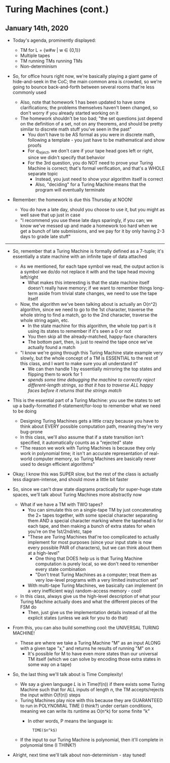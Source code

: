 # Turing Machines (cont.)

## January 14th, 2020

- Today's agenda, prominently displayed:
    - TM for L = {w#w | w $\in$ {0,1}}
    - Multiple tapes
    - TM running TMs running TMs
    - Non-determinism

- So, for office hours right now, we're basically playing a giant game of hide-and-seek in the CoC; the main common area is crowded, so we're going to bounce back-and-forth between several rooms that're less commonly used
    - Also, note that homework 1 has been updated to have some clarifications; the problems themselves haven't been changed, so don't worry if you already started working on it
    - The homework shouldn't be too bad; "the set questions just depend on the definition of a set, not on any theorems, and should be pretty similar to discrete math stuff you've seen in the past"
        - You don't have to be AS formal as you were in discrete math, following a template - you just have to be mathematical and show proofs
        - For $q_{reject}$, we don't care if your tape head goes left or right, since we didn't specify that behavior
        - For the 3rd question, you do NOT need to prove your Turing Machine is correct; that's formal verification, and that's a WHOLE separate topic
            - Instead, you just need to show your algorithm itself is correct
            - Also, "deciding" for a Turing Machine means that the program will eventually terminate

- Remember: the homework is due this Thursday at NOON!
    - You do have a late day, should you choose to use it, but you might as well save that up just in case
    - "I recommend you use these late days sparingly, if you can; we know we've messed up and made a homework too hard when we get a bunch of late submissions, and we pay for it by only having 2-3 days to grade late stuff"

--------------------------------------------------------------------------------

- So, remember that a Turing Machine is formally defined as a 7-tuple; it's essentially a state machine with an infinite tape of data attached
    - As we mentioned, for each tape symbol we read, the output action is a symbol we do/do not replace it with and the tape head moving left/right
        - What makes this interesting is that the state machine itself doesn't really have memory; if we want to remember things long-term aside from trivial state changes, we need to use the tape itself
    - Now, the algorithm we've been talking about is actually an O(n^2) algorithm, since we need to go to the 1st character, traverse the whole string to find a match, go to the 2nd character, traverse the whole string again, etc.
        - In the state machine for this algorithm, the whole top part is it using its states to remember if it's seen a 0 or not
        - You then skip all the already-matched, happy-face characters
        - The bottom part, then, is just to rewind the tape once we've actually found a match
    - "I know we're going through this Turing Machine state example very slowly, but the whole concept of a TM is ESSENTIAL to the rest of this class, and I want to make sure you all understand it"
        - We can then handle 1 by essentially mirroring the top states and flipping them to work for 1
        - *spends some time debugging the machine to correctly reject different-length strings, so that it has to traverse ALL happy faces before it returns that the strings match*

- This is the essential part of a Turing Machine: you use the states to set up a badly-formatted if-statement/for-loop to remember what we need to be doing
    - Designing Turing Machines gets a little crazy because you have to think about EVERY possible computation path, meaning they're very bug-prone
    - In this class, we'll also assume that if a state transition isn't specified, it automatically counts as a "rejected" state
    - "The reason we work with Turing Machines is because they only work in polynomial time; it isn't an accurate representation of real-world computer memory, so Turing Machines are basically never used to design efficient algorithms"

- Okay; I know this was SUPER slow, but the rest of the class is actually less diagram-intense, and should move a little bit faster

- So, since we can't draw state diagrams practically for super-huge state spaces, we'll talk about Turing Machines more abstractly now
    - What if we have a TM with TWO tapes?
        - You can simulate this on a single-tape TM by just concatenating the 2+ tapes together, with some special character separating them AND a special character marking where the tapehead is for each tape, and then making a bunch of extra states for when you're on the 1st/2nd/etc, tape
        - "These are Turing Machines that're too complicated to actually implement for most purposes (since your input state is now every possible PAIR of characters), but we can think about them at a high-level"
            - One thing that DOES help us is that Turing Machine computation is purely local, so we don't need to remember every state combination
            - "Don't treat Turing Machines as a computer; treat them as very low-level programs with a very limited instruction set"
        - With multi-tape Turing Machines, we basically can implement (in a very inefficient way) random-access memory - cool!
    - In this class, always give us the high-level description of what your Turing Machine actually does and what the different pieces of the FSM do
        - Then, just give us the implementation details instead of all the explicit states (unless we ask for you to do that)

- From this, you can also build something cool: the UNIVERSAL TURING MACHINE!
    - These are where we take a Turing Machine "M" as an input ALONG with a given tape "x," and returns he results of running "M" on x
        - It's possible for M to have even more states than our universal TM itself (which we can solve by encoding those extra states in some way on a tape)

- So, the last thing we'll talk about is Time Complexity!
    - We say a given language $L$ is in Time(f(n)) if there exists some Turing Machine such that for ALL inputs of length $n$, the TM accepts/rejects the input within O(f(n)) steps
    - Turing Machines play nice with this because they are GUARANTEED to run in POLYNOMIAL TIME (I think?) under certain conditions, meaning we can write its runtime as O(n^k) for some finite "k"
        - In other words, P means the language is:

                TIME($n^k$)

    - If the input to our Turing Machine is polynomial, then it'll complete in polynomial time (I THINK?)

- Alright, next time we'll talk about non-determinism - stay tuned!
